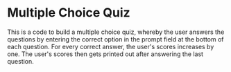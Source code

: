 # Multiple Choice Quiz

This is a code to build a multiple choice quiz, whereby the user answers the questions by entering the correct option in the prompt field at the bottom of each question. For every correct answer, the user's scores increases by one. The user's scores then gets printed out after answering the last question.